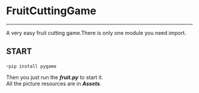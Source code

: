 # FruitCuttingGame
---
A very easy fruit cutting game.There is only one module you need import.
##  START
-`pip install pygame`
<br>

Then you just run the ***fruit.py*** to start it.<br>
All the picture resources are in ***Assets***.


